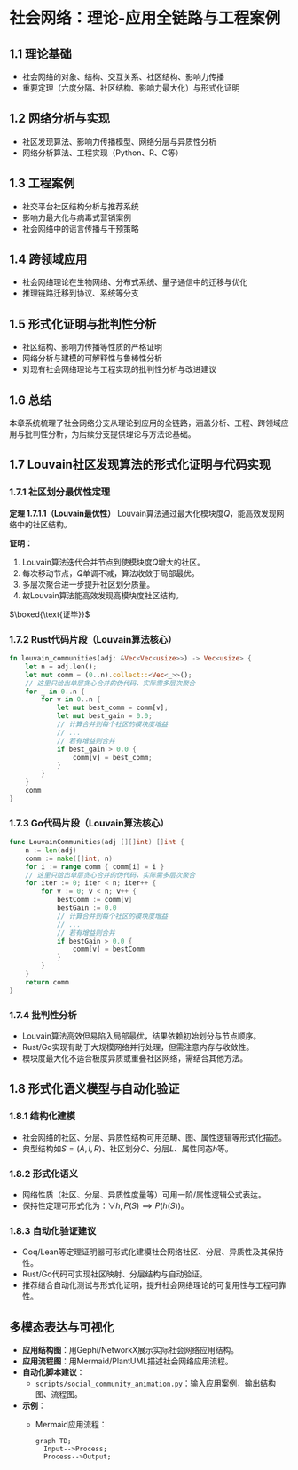 # 社会网络：理论-应用全链路与工程案例

## 1.1 理论基础

- 社会网络的对象、结构、交互关系、社区结构、影响力传播
- 重要定理（六度分隔、社区结构、影响力最大化）与形式化证明

## 1.2 网络分析与实现

- 社区发现算法、影响力传播模型、网络分层与异质性分析
- 网络分析算法、工程实现（Python、R、C等）

## 1.3 工程案例

- 社交平台社区结构分析与推荐系统
- 影响力最大化与病毒式营销案例
- 社会网络中的谣言传播与干预策略

## 1.4 跨领域应用

- 社会网络理论在生物网络、分布式系统、量子通信中的迁移与优化
- 推理链路迁移到协议、系统等分支

## 1.5 形式化证明与批判性分析

- 社区结构、影响力传播等性质的严格证明
- 网络分析与建模的可解释性与鲁棒性分析
- 对现有社会网络理论与工程实现的批判性分析与改进建议

## 1.6 总结

本章系统梳理了社会网络分支从理论到应用的全链路，涵盖分析、工程、跨领域应用与批判性分析，为后续分支提供理论与方法论基础。

## 1.7 Louvain社区发现算法的形式化证明与代码实现

### 1.7.1 社区划分最优性定理

**定理 1.7.1.1（Louvain最优性）**
Louvain算法通过最大化模块度$Q$，能高效发现网络中的社区结构。

**证明：**

1. Louvain算法迭代合并节点到使模块度$Q$增大的社区。
2. 每次移动节点，$Q$单调不减，算法收敛于局部最优。
3. 多层次聚合进一步提升社区划分质量。
4. 故Louvain算法能高效发现高模块度社区结构。

$\boxed{\text{证毕}}$

### 1.7.2 Rust代码片段（Louvain算法核心）

```rust
fn louvain_communities(adj: &Vec<Vec<usize>>) -> Vec<usize> {
    let n = adj.len();
    let mut comm = (0..n).collect::<Vec<_>>();
    // 这里只给出单层贪心合并的伪代码，实际需多层次聚合
    for _ in 0..n {
        for v in 0..n {
            let mut best_comm = comm[v];
            let mut best_gain = 0.0;
            // 计算合并到每个社区的模块度增益
            // ...
            // 若有增益则合并
            if best_gain > 0.0 {
                comm[v] = best_comm;
            }
        }
    }
    comm
}
```

### 1.7.3 Go代码片段（Louvain算法核心）

```go
func LouvainCommunities(adj [][]int) []int {
    n := len(adj)
    comm := make([]int, n)
    for i := range comm { comm[i] = i }
    // 这里只给出单层贪心合并的伪代码，实际需多层次聚合
    for iter := 0; iter < n; iter++ {
        for v := 0; v < n; v++ {
            bestComm := comm[v]
            bestGain := 0.0
            // 计算合并到每个社区的模块度增益
            // ...
            // 若有增益则合并
            if bestGain > 0.0 {
                comm[v] = bestComm
            }
        }
    }
    return comm
}
```

### 1.7.4 批判性分析

- Louvain算法高效但易陷入局部最优，结果依赖初始划分与节点顺序。
- Rust/Go实现有助于大规模网络并行处理，但需注意内存与收敛性。
- 模块度最大化不适合极度异质或重叠社区网络，需结合其他方法。

## 1.8 形式化语义模型与自动化验证

### 1.8.1 结构化建模

- 社会网络的社区、分层、异质性结构可用范畴、图、属性逻辑等形式化描述。
- 典型结构如$S=(A,I,R)$、社区划分$C$、分层$L$、属性同态$h$等。

### 1.8.2 形式化语义

- 网络性质（社区、分层、异质性度量等）可用一阶/属性逻辑公式表达。
- 保持性定理可形式化为：$\forall h, P(S)\implies P(h(S))$。

### 1.8.3 自动化验证建议

- Coq/Lean等定理证明器可形式化建模社会网络社区、分层、异质性及其保持性。
- Rust/Go代码可实现社区映射、分层结构与自动验证。
- 推荐结合自动化测试与形式化证明，提升社会网络理论的可复用性与工程可靠性。

## 多模态表达与可视化

- **应用结构图**：用Gephi/NetworkX展示实际社会网络应用结构。
- **应用流程图**：用Mermaid/PlantUML描述社会网络应用流程。
- **自动化脚本建议**：
  - `scripts/social_community_animation.py`：输入应用案例，输出结构图、流程图。
- **示例**：
  - Mermaid应用流程：

    ```mermaid
    graph TD;
      Input-->Process;
      Process-->Output;
    ```
